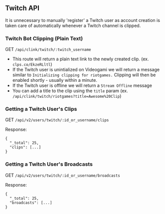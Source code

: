 ## Twitch API


It is unnecessary to manually 'register' a Twitch user as account creation is taken care of automatically whenever a Twitch channel is clipped.


### Twitch Bot Clipping (Plain Text)

GET `/api/clink/twitch/:twitch_username`

- This route will return a plain text link to the newly created clip. (ex. `clps.co/EkzeRLltl`)
- If the Twitch user is unintialized on Videogami we will return a message similar to `Initializing clipping for riotgames.` Clipping will then be enabled shortly - usually within a minute.
- If the Twitch user is offline we will return a `Stream Offline` message
- You can add a title to the clip using the `title` param (ex. `/api/clink/twitch/riotgames?title=Awesome%20Clip`)


### Getting a Twitch User's Clips

GET `/api/v2/users/twitch/:id_or_username/clips`

Response:
```
{
  "_total": 25,
  "clips": [...]
}
```


### Getting a Twitch User's Broadcasts

GET `/api/v2/users/twitch/:id_or_username/broadcasts`

Response:
```
{
  "_total": 25,
  "broadcasts": [...]
}
```
